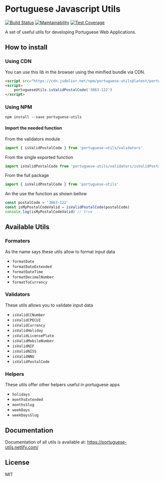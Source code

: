 # Portuguese Javascript Utils

[![Build Status](https://travis-ci.org/hugo-fonseca/portuguese-utils.svg?branch=master)](https://travis-ci.org/hugo-fonseca/portuguese-utils)
[![Maintainability](https://api.codeclimate.com/v1/badges/a1670c105d39da659957/maintainability)](https://codeclimate.com/github/hugo-fonseca/portuguese-utils/maintainability)
[![Test Coverage](https://api.codeclimate.com/v1/badges/a1670c105d39da659957/test_coverage)](https://codeclimate.com/github/hugo-fonseca/portuguese-utils/test_coverage)

A set of useful utils for developing Portuguese Web Applications.

## How to install

### Using CDN

You can use this lib in the browser using the minified bundle via CDN.

```html
<script src="https://cdn.jsdelivr.net/npm/portuguese-utils@latest/portuguese-utils.min.js" />
<script>
    portugueseUtils.isValidPostalCode('3863-122')
</script>
```

### Using NPM

`npm install --save portuguese-utils`

#### Import the needed function

From the validators module

```js
import { isValidPostalCode } from 'portuguese-utils/validators'
```

From the single exported function

```js
import isValidPostalCode from 'portuguese-utils/validators/isValidPostalCode'
```

From the full package

```js
import { isValidPostalCode } from 'portuguese-utils'
```

An the use the function as shown bellow

```js
const postalCode = '3863-122'
const isMyPostalCodeValid = isValidPostalCode(postalCode)
console.log(isMyPostalCodeValid) // true
```

## Available Utils

### Formaters

As the name says these utils allow to format input data

* `formatDate`
* `formatDateExtended`
* `formatDateTime`
* `formatDecimalNumber`
* `formatToCurrency`

### Validators

These utils allows you to validate input data

* `isValidCCNumber`
* `isValidCPECUI`
* `isValidCurrency`
* `isValidHoliday`
* `isValidLicensePlate`
* `isValidMobileNumber`
* `isValidNIF`
* `isValidNISS`
* `isValidNNU`
* `isValidPostalCode`

### Helpers

These utils offer other helpers useful in portuguese apps

* `holidays`
* `monthsExtended`
* `monthsSlug`
* `weekDays`
* `weekDaysSlug`

## Documentation

Documentation of all utils is available at:
https://portuguese-utils.netlify.com/

## License

MIT
